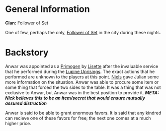 <!-- TITLE: Anwar -->
<!-- SUBTITLE: Member of the Primogen-->

# General Information
**Clan:** Follower of Set

One of few, perhaps the only, [Follower of Set](/home/vtm/npc#followers-of-set) in the city during these nights.

# Backstory
Anwar was appointed as a [Primogen](/home/vtm/npc#primogen) by [Lisette](/home/vtm/npc/lisette) after the invaluable service that he performed during the [Lupine Uprisings](/home/vtm/events/lupinewar). The exact actions that he performed are unknown to the players at this point. [Niels](/home/vtm/npc/niels) gave Julian some more information on the situation. Anwar was able to procure some item or some thing that forced the two sides to the table. It was a thing that was not exclusive to Anwar, but Anwar was in the best position to provide it. ***META: Nick believes this to be an item/secret that would ensure mutually assured distruction***

Anwar is said to be able to grant enormous favors. It is said that any kindred can recieve one of these favors for free; the next one comes at a much higher price.
